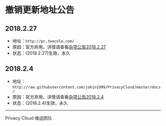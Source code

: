 # 撤销更新地址公告

## 2018.2.27
- 地址：`http://pc.twocola.com/`
- 原因：官方弃用，详情请查看[杂项公告2018.2.27](./logs.md)
- 状态：(2018.2.27)生效，永久

## 2018.2.4
- 地址：`http://raw.githubusercontent.com/jokin1999/PrivacyCloud/master/docs/`
- 原因：官方弃用，详情请查看[杂项公告2018.2.4](./logs.md)
- 状态：(2018.2.4)生效，永久

---

Privacy Cloud 维运团队
